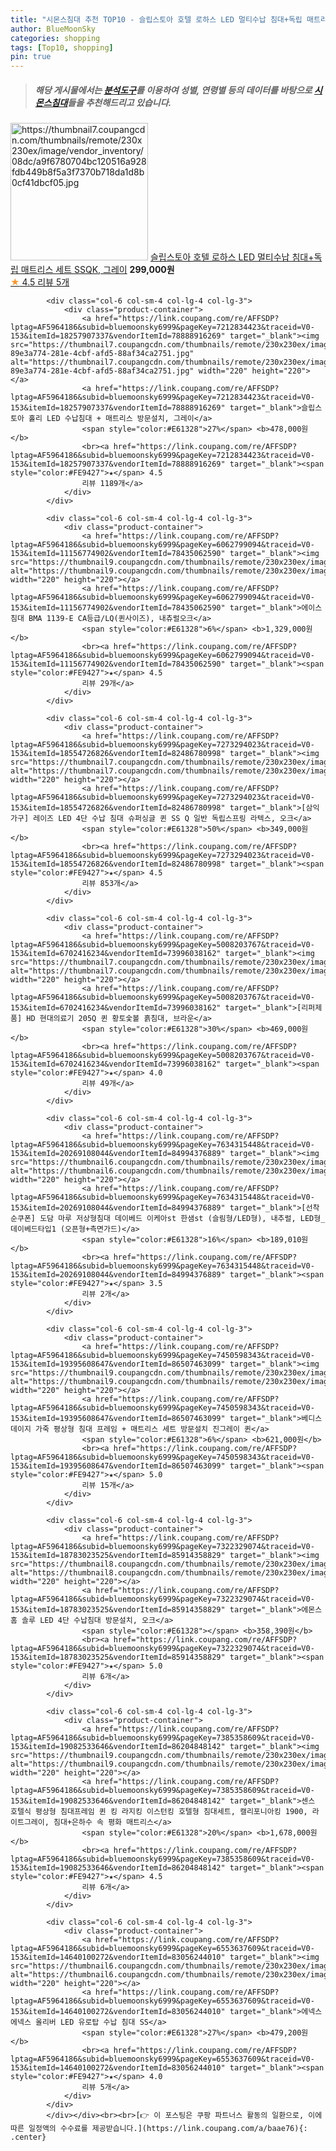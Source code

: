 ```yaml
---
title: "시몬스침대 추천 TOP10 - 슬립스토아 호텔 로하스 LED 멀티수납 침대+독립 매트리스 세트 SSQK, 그레이"
author: BlueMoonSky
categories: shopping
tags: [Top10, shopping]
pin: true
---
```


> ##### 해당 게시물에서는 [**분석도구**](https://itemscout.io/)를 이용하여 **성별**, **연령별** 등의 데이터를 바탕으로 [**시몬스침대**](https://link.coupang.com/a/baae76)들을 추천해드리고 있습니다.
<div class="container"><div class="row">
            <div class="col-6 col-sm-4 col-lg-4 col-lg-3">
                <div class="product-container">
                    <a href="https://link.coupang.com/re/AFFSDP?lptag=AF5964186&subid=bluemoonsky6999&pageKey=7486089571&traceid=V0-153&itemId=19565962759&vendorItemId=86673776116" target="_blank"><img src="https://thumbnail7.coupangcdn.com/thumbnails/remote/230x230ex/image/vendor_inventory/08dc/a9f6780704bc120516a928fdb449b8f5a3f7370b718da1d8b0cf41dbcf05.jpg" alt="https://thumbnail7.coupangcdn.com/thumbnails/remote/230x230ex/image/vendor_inventory/08dc/a9f6780704bc120516a928fdb449b8f5a3f7370b718da1d8b0cf41dbcf05.jpg" width="220" height="220"></a>
                    <a href="https://link.coupang.com/re/AFFSDP?lptag=AF5964186&subid=bluemoonsky6999&pageKey=7486089571&traceid=V0-153&itemId=19565962759&vendorItemId=86673776116" target="_blank">슬립스토아 호텔 로하스 LED 멀티수납 침대+독립 매트리스 세트 SSQK, 그레이</a>
                    <span style="color:#E61328"></span> <b>299,000원</b>
                    <br><a href="https://link.coupang.com/re/AFFSDP?lptag=AF5964186&subid=bluemoonsky6999&pageKey=7486089571&traceid=V0-153&itemId=19565962759&vendorItemId=86673776116" target="_blank"><span style="color:#FE9427">★</span> 4.5
                    리뷰 5개</a>
                </div>
            </div>
            
            <div class="col-6 col-sm-4 col-lg-4 col-lg-3">
                <div class="product-container">
                    <a href="https://link.coupang.com/re/AFFSDP?lptag=AF5964186&subid=bluemoonsky6999&pageKey=7212834423&traceid=V0-153&itemId=18257907337&vendorItemId=78888916269" target="_blank"><img src="https://thumbnail7.coupangcdn.com/thumbnails/remote/230x230ex/image/retail/images/6769069400332076-89e3a774-281e-4cbf-afd5-88af34ca2751.jpg" alt="https://thumbnail7.coupangcdn.com/thumbnails/remote/230x230ex/image/retail/images/6769069400332076-89e3a774-281e-4cbf-afd5-88af34ca2751.jpg" width="220" height="220"></a>
                    <a href="https://link.coupang.com/re/AFFSDP?lptag=AF5964186&subid=bluemoonsky6999&pageKey=7212834423&traceid=V0-153&itemId=18257907337&vendorItemId=78888916269" target="_blank">슬립스토아 홀리 LED 수납침대 + 매트리스 방문설치, 그레이</a>
                    <span style="color:#E61328">27%</span> <b>478,000원</b>
                    <br><a href="https://link.coupang.com/re/AFFSDP?lptag=AF5964186&subid=bluemoonsky6999&pageKey=7212834423&traceid=V0-153&itemId=18257907337&vendorItemId=78888916269" target="_blank"><span style="color:#FE9427">★</span> 4.5
                    리뷰 1189개</a>
                </div>
            </div>
            
            <div class="col-6 col-sm-4 col-lg-4 col-lg-3">
                <div class="product-container">
                    <a href="https://link.coupang.com/re/AFFSDP?lptag=AF5964186&subid=bluemoonsky6999&pageKey=6062799094&traceid=V0-153&itemId=11156774902&vendorItemId=78435062590" target="_blank"><img src="https://thumbnail9.coupangcdn.com/thumbnails/remote/230x230ex/image/vendor_inventory/7259/a484c63a51ac6b80b9413bd12d071d82f83e63975ce24000c3358c626120.jpg" alt="https://thumbnail9.coupangcdn.com/thumbnails/remote/230x230ex/image/vendor_inventory/7259/a484c63a51ac6b80b9413bd12d071d82f83e63975ce24000c3358c626120.jpg" width="220" height="220"></a>
                    <a href="https://link.coupang.com/re/AFFSDP?lptag=AF5964186&subid=bluemoonsky6999&pageKey=6062799094&traceid=V0-153&itemId=11156774902&vendorItemId=78435062590" target="_blank">에이스침대 BMA 1139-E CA등급/LQ(퀸사이즈), 내츄럴오크</a>
                    <span style="color:#E61328">6%</span> <b>1,329,000원</b>
                    <br><a href="https://link.coupang.com/re/AFFSDP?lptag=AF5964186&subid=bluemoonsky6999&pageKey=6062799094&traceid=V0-153&itemId=11156774902&vendorItemId=78435062590" target="_blank"><span style="color:#FE9427">★</span> 4.5
                    리뷰 29개</a>
                </div>
            </div>
            
            <div class="col-6 col-sm-4 col-lg-4 col-lg-3">
                <div class="product-container">
                    <a href="https://link.coupang.com/re/AFFSDP?lptag=AF5964186&subid=bluemoonsky6999&pageKey=7273294023&traceid=V0-153&itemId=18554726826&vendorItemId=82486780998" target="_blank"><img src="https://thumbnail7.coupangcdn.com/thumbnails/remote/230x230ex/image/vendor_inventory/1721/2065501fbc19628d0ef7fe04fd51d88868db926a588050f6f14f87c93a0a.jpg" alt="https://thumbnail7.coupangcdn.com/thumbnails/remote/230x230ex/image/vendor_inventory/1721/2065501fbc19628d0ef7fe04fd51d88868db926a588050f6f14f87c93a0a.jpg" width="220" height="220"></a>
                    <a href="https://link.coupang.com/re/AFFSDP?lptag=AF5964186&subid=bluemoonsky6999&pageKey=7273294023&traceid=V0-153&itemId=18554726826&vendorItemId=82486780998" target="_blank">[삼익가구] 레이즈 LED 4단 수납 침대 슈퍼싱글 퀸 SS Q 일반 독립스프링 라텍스, 오크</a>
                    <span style="color:#E61328">50%</span> <b>349,000원</b>
                    <br><a href="https://link.coupang.com/re/AFFSDP?lptag=AF5964186&subid=bluemoonsky6999&pageKey=7273294023&traceid=V0-153&itemId=18554726826&vendorItemId=82486780998" target="_blank"><span style="color:#FE9427">★</span> 4.5
                    리뷰 853개</a>
                </div>
            </div>
            
            <div class="col-6 col-sm-4 col-lg-4 col-lg-3">
                <div class="product-container">
                    <a href="https://link.coupang.com/re/AFFSDP?lptag=AF5964186&subid=bluemoonsky6999&pageKey=5008203767&traceid=V0-153&itemId=6702416234&vendorItemId=73996038162" target="_blank"><img src="https://thumbnail7.coupangcdn.com/thumbnails/remote/230x230ex/image/vendor_inventory/d4bc/c4bfbebf8db587c20df41db3ef1c11ccf2b7ba6a500741056290d0ef97ff.jpg" alt="https://thumbnail7.coupangcdn.com/thumbnails/remote/230x230ex/image/vendor_inventory/d4bc/c4bfbebf8db587c20df41db3ef1c11ccf2b7ba6a500741056290d0ef97ff.jpg" width="220" height="220"></a>
                    <a href="https://link.coupang.com/re/AFFSDP?lptag=AF5964186&subid=bluemoonsky6999&pageKey=5008203767&traceid=V0-153&itemId=6702416234&vendorItemId=73996038162" target="_blank">[리퍼제품] HD 현대의료기 205Q 퀸 황토숯볼 흙침대, 브라운</a>
                    <span style="color:#E61328">30%</span> <b>469,000원</b>
                    <br><a href="https://link.coupang.com/re/AFFSDP?lptag=AF5964186&subid=bluemoonsky6999&pageKey=5008203767&traceid=V0-153&itemId=6702416234&vendorItemId=73996038162" target="_blank"><span style="color:#FE9427">★</span> 4.0
                    리뷰 49개</a>
                </div>
            </div>
            
            <div class="col-6 col-sm-4 col-lg-4 col-lg-3">
                <div class="product-container">
                    <a href="https://link.coupang.com/re/AFFSDP?lptag=AF5964186&subid=bluemoonsky6999&pageKey=7634315448&traceid=V0-153&itemId=20269108044&vendorItemId=84994376889" target="_blank"><img src="https://thumbnail6.coupangcdn.com/thumbnails/remote/230x230ex/image/vendor_inventory/758b/70d3c2214c05d08578698430098f7f90341299697a094840b122674de432.jpg" alt="https://thumbnail6.coupangcdn.com/thumbnails/remote/230x230ex/image/vendor_inventory/758b/70d3c2214c05d08578698430098f7f90341299697a094840b122674de432.jpg" width="220" height="220"></a>
                    <a href="https://link.coupang.com/re/AFFSDP?lptag=AF5964186&subid=bluemoonsky6999&pageKey=7634315448&traceid=V0-153&itemId=20269108044&vendorItemId=84994376889" target="_blank">[선착순쿠폰] 도담 마루 저상형침대 데이베드 이케아st 한샘st (슬림형/LED형), 내추럴, LED형_데이베드타입1 (오픈형+측면가드)</a>
                    <span style="color:#E61328">16%</span> <b>189,010원</b>
                    <br><a href="https://link.coupang.com/re/AFFSDP?lptag=AF5964186&subid=bluemoonsky6999&pageKey=7634315448&traceid=V0-153&itemId=20269108044&vendorItemId=84994376889" target="_blank"><span style="color:#FE9427">★</span> 3.5
                    리뷰 2개</a>
                </div>
            </div>
            
            <div class="col-6 col-sm-4 col-lg-4 col-lg-3">
                <div class="product-container">
                    <a href="https://link.coupang.com/re/AFFSDP?lptag=AF5964186&subid=bluemoonsky6999&pageKey=7450598343&traceid=V0-153&itemId=19395608647&vendorItemId=86507463099" target="_blank"><img src="https://thumbnail9.coupangcdn.com/thumbnails/remote/230x230ex/image/rs_quotation_api/32ofipl1/293b30038135461cb511ea8264f85a36.jpg" alt="https://thumbnail9.coupangcdn.com/thumbnails/remote/230x230ex/image/rs_quotation_api/32ofipl1/293b30038135461cb511ea8264f85a36.jpg" width="220" height="220"></a>
                    <a href="https://link.coupang.com/re/AFFSDP?lptag=AF5964186&subid=bluemoonsky6999&pageKey=7450598343&traceid=V0-153&itemId=19395608647&vendorItemId=86507463099" target="_blank">베디스 데이지 가죽 평상형 침대 프레임 + 매트리스 세트 방문설치 진그레이 퀸</a>
                    <span style="color:#E61328">6%</span> <b>621,000원</b>
                    <br><a href="https://link.coupang.com/re/AFFSDP?lptag=AF5964186&subid=bluemoonsky6999&pageKey=7450598343&traceid=V0-153&itemId=19395608647&vendorItemId=86507463099" target="_blank"><span style="color:#FE9427">★</span> 5.0
                    리뷰 15개</a>
                </div>
            </div>
            
            <div class="col-6 col-sm-4 col-lg-4 col-lg-3">
                <div class="product-container">
                    <a href="https://link.coupang.com/re/AFFSDP?lptag=AF5964186&subid=bluemoonsky6999&pageKey=7322329074&traceid=V0-153&itemId=18783023525&vendorItemId=85914358829" target="_blank"><img src="https://thumbnail8.coupangcdn.com/thumbnails/remote/230x230ex/image/rs_quotation_api/ywmbk6mh/5745e490fdf34698879dd0a87e7848de.jpg" alt="https://thumbnail8.coupangcdn.com/thumbnails/remote/230x230ex/image/rs_quotation_api/ywmbk6mh/5745e490fdf34698879dd0a87e7848de.jpg" width="220" height="220"></a>
                    <a href="https://link.coupang.com/re/AFFSDP?lptag=AF5964186&subid=bluemoonsky6999&pageKey=7322329074&traceid=V0-153&itemId=18783023525&vendorItemId=85914358829" target="_blank">에몬스홈 솔루 LED 4단 수납침대 방문설치, 오크</a>
                    <span style="color:#E61328"></span> <b>358,390원</b>
                    <br><a href="https://link.coupang.com/re/AFFSDP?lptag=AF5964186&subid=bluemoonsky6999&pageKey=7322329074&traceid=V0-153&itemId=18783023525&vendorItemId=85914358829" target="_blank"><span style="color:#FE9427">★</span> 5.0
                    리뷰 6개</a>
                </div>
            </div>
            
            <div class="col-6 col-sm-4 col-lg-4 col-lg-3">
                <div class="product-container">
                    <a href="https://link.coupang.com/re/AFFSDP?lptag=AF5964186&subid=bluemoonsky6999&pageKey=7385358609&traceid=V0-153&itemId=19082533646&vendorItemId=86204848142" target="_blank"><img src="https://thumbnail9.coupangcdn.com/thumbnails/remote/230x230ex/image/vendor_inventory/520a/696966efa240fbe7f07869eaa8e2d26959bfbfaac220053b9aa584de280f.png" alt="https://thumbnail9.coupangcdn.com/thumbnails/remote/230x230ex/image/vendor_inventory/520a/696966efa240fbe7f07869eaa8e2d26959bfbfaac220053b9aa584de280f.png" width="220" height="220"></a>
                    <a href="https://link.coupang.com/re/AFFSDP?lptag=AF5964186&subid=bluemoonsky6999&pageKey=7385358609&traceid=V0-153&itemId=19082533646&vendorItemId=86204848142" target="_blank">센스 호텔식 평상형 침대프레임 퀸 킹 라지킹 이스턴킹 호텔형 침대세트, 캘리포니아킹 1900, 라이트그레이, 침대+은하수 속 평화 매트리스</a>
                    <span style="color:#E61328">20%</span> <b>1,678,000원</b>
                    <br><a href="https://link.coupang.com/re/AFFSDP?lptag=AF5964186&subid=bluemoonsky6999&pageKey=7385358609&traceid=V0-153&itemId=19082533646&vendorItemId=86204848142" target="_blank"><span style="color:#FE9427">★</span> 4.5
                    리뷰 6개</a>
                </div>
            </div>
            
            <div class="col-6 col-sm-4 col-lg-4 col-lg-3">
                <div class="product-container">
                    <a href="https://link.coupang.com/re/AFFSDP?lptag=AF5964186&subid=bluemoonsky6999&pageKey=6553637609&traceid=V0-153&itemId=14640100272&vendorItemId=83056244010" target="_blank"><img src="https://thumbnail6.coupangcdn.com/thumbnails/remote/230x230ex/image/vendor_inventory/efd8/31a292839741bf5ebd46ec29115e6db7fdad9b57c793fdc8b508304c2f37.jpg" alt="https://thumbnail6.coupangcdn.com/thumbnails/remote/230x230ex/image/vendor_inventory/efd8/31a292839741bf5ebd46ec29115e6db7fdad9b57c793fdc8b508304c2f37.jpg" width="220" height="220"></a>
                    <a href="https://link.coupang.com/re/AFFSDP?lptag=AF5964186&subid=bluemoonsky6999&pageKey=6553637609&traceid=V0-153&itemId=14640100272&vendorItemId=83056244010" target="_blank">에넥스 에넥스 올리버 LED 유로탑 수납 침대 SS</a>
                    <span style="color:#E61328">27%</span> <b>479,200원</b>
                    <br><a href="https://link.coupang.com/re/AFFSDP?lptag=AF5964186&subid=bluemoonsky6999&pageKey=6553637609&traceid=V0-153&itemId=14640100272&vendorItemId=83056244010" target="_blank"><span style="color:#FE9427">★</span> 4.0
                    리뷰 5개</a>
                </div>
            </div>
            </div></div><br><br>[👉 이 포스팅은 쿠팡 파트너스 활동의 일환으로, 이에 따른 일정액의 수수료를 제공받습니다.](https://link.coupang.com/a/baae76){: .center}
